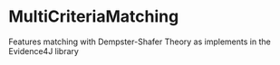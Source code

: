 # MultiCriteriaMatching
Features matching with Dempster-Shafer Theory as implements in the Evidence4J library
